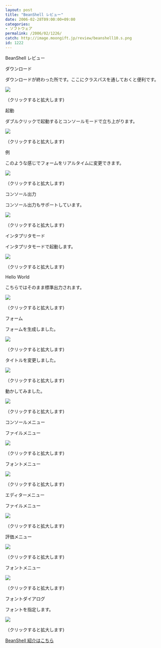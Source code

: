 ```yaml
---
layout: post
title: "BeanShell レビュー"
date: 2006-02-28T09:00:00+09:00
categories:
- ソフトウェア
permalink: /2006/02/1226/
catch: http://image.moongift.jp/review/beanshell10.s.png
id: 1222
---
```

BeanShell レビュー  
<!--more-->

ダウンロード

  

ダウンロードが終わった所です。ここにクラスパスを通しておくと便利です。

  

[![](http://image.moongift.jp/review/beanshell1.s.png)](http://image.moongift.jp/review/beanshell1.png)  
  
（クリックすると拡大します)

  

起動

  

ダブルクリックで起動するとコンソールモードで立ち上がります。

  

[![](http://image.moongift.jp/review/beanshell2.s.png)](http://image.moongift.jp/review/beanshell2.png)  
  
（クリックすると拡大します)

  

例

  

このような感じでフォームをリアルタイムに変更できます。

  

[![](http://image.moongift.jp/review/beanshell3.s.png)](http://image.moongift.jp/review/beanshell3.png)  
  
（クリックすると拡大します)

  

コンソール出力

  

コンソール出力もサポートしています。

  

[![](http://image.moongift.jp/review/beanshell4.s.png)](http://image.moongift.jp/review/beanshell4.png)  
  
（クリックすると拡大します)

  

インタプリタモード

  

インタプリタモードで起動します。

  

[![](http://image.moongift.jp/review/beanshell5.s.png)](http://image.moongift.jp/review/beanshell5.png)  
  
（クリックすると拡大します)

  

Hello World

  

こちらではそのまま標準出力されます。

  

[![](http://image.moongift.jp/review/beanshell6.s.png)](http://image.moongift.jp/review/beanshell6.png)  
  
（クリックすると拡大します)

  

フォーム

  

フォームを生成しました。

  

[![](http://image.moongift.jp/review/beanshell7.s.png)](http://image.moongift.jp/review/beanshell7.png)  
  
（クリックすると拡大します)

  

タイトルを変更しました。

  

[![](http://image.moongift.jp/review/beanshell10.s.png)](http://image.moongift.jp/review/beanshell10.png)  
  
（クリックすると拡大します)

  

動かしてみました。

  

[![](http://image.moongift.jp/review/beanshell11.s.png)](http://image.moongift.jp/review/beanshell11.png)  
  
（クリックすると拡大します)

  

コンソールメニュー

  

ファイルメニュー

  

[![](http://image.moongift.jp/review/beanshell8.s.png)](http://image.moongift.jp/review/beanshell8.png)  
  
（クリックすると拡大します)

  

フォントメニュー

  

[![](http://image.moongift.jp/review/beanshell9.s.png)](http://image.moongift.jp/review/beanshell9.png)  
  
（クリックすると拡大します)

  

エディターメニュー

  

ファイルメニュー

  

[![](http://image.moongift.jp/review/beanshell12.s.png)](http://image.moongift.jp/review/beanshell12.png)  
  
（クリックすると拡大します)

  

評価メニュー

  

[![](http://image.moongift.jp/review/beanshell13.s.png)](http://image.moongift.jp/review/beanshell13.png)  
  
（クリックすると拡大します)

  

フォントメニュー

  

[![](http://image.moongift.jp/review/beanshell14.s.png)](http://image.moongift.jp/review/beanshell14.png)  
  
（クリックすると拡大します)

  

フォントダイアログ

  

フォントを指定します。

  

[![](http://image.moongift.jp/review/beanshell15.s.png)](http://image.moongift.jp/review/beanshell15.png)  
  
（クリックすると拡大します)

  

[BeanShell 紹介はこちら](http://oss.moongift.jp/intro/i-1221.html)

